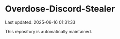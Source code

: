 # Overdose-Discord-Stealer

Last updated: 2025-06-16 01:31:33

This repository is automatically maintained.
